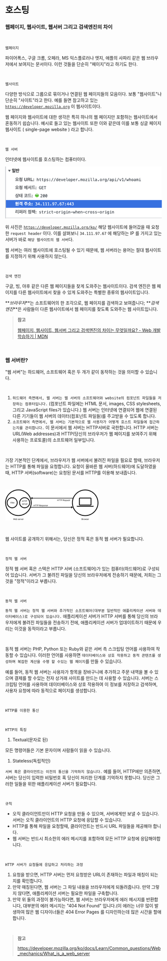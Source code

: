 # 호스팅

### 웹페이지, 웹사이트, 웹서버 그리고 검색엔진의 차이

<br>

`웹페이지`

파이어폭스, 구글 크롬, 오페라, MS 익스플로러나 엣지, 애플의 사파리 같은 웹 브라우저에서 보여지는 문서이다. 이런 것들을 단순히 "페이지"라고 하기도 한다.

<br>

`웹사이트`

다양한 방식으로 그룹으로 묶이거나 연결된 웹 페이지들의 모음이다. 보통 "웹사이트"나 단순히 "사이트"라고 한다. 예를 들면 참고하고 있는[`https://developer.mozilla.org`](https://developer.mozilla.org/ko/) 이 웹사이트이다.

웹 페이지와 웹사이트에 대한 생각은 특히 하나의 웹 페이지만 포함하는 웹사이트에서 혼동하기 쉽습니다. 예시로 들고 있는 웹사이트 또한 이와 같은데 이를 보통 싱글 페이지 웹사이트 ( single-page website ) 라고 합니다.

<br>

`웹 서버`

인터넷에 웹사이트를 호스팅하는 컴퓨터이다.

![](/images/http_request_mozilla.png)

위 사진은 [`https://developer.mozilla.org/ko/`](https://developer.mozilla.org/ko/) 해당 웹사이트에 들어갔을 때 요청한 `request header` 이다. 이를 살펴보니 `34.111.97.67` 에 해당하는 IP 를 가지고 있는 서버가 바로 `해당 웹사이트의 웹 서버`다.

웹 서버는 여러 웹사이트에 호스팅될 수 있기 때문에, 웹 서버라는 용어는 절대 웹사이트를 지정하기 위해 사용하지 않는다.

<br>

`검색 엔진`

구글, 빙, 야후 같은 다른 웹 페이지들을 찾게 도와주는 웹사이트이다. 검색 엔진은 웹 페이지를 다른 웹사이트에서 찾을 수 있게 도와주는 특별한 종류의 웹사이트입니다.

**_브라우저_**는 소프트웨어의 한 조각으로, 웹 페이지를 검색하고 보여줍니다; **_검색 엔진_**은 사람들이 다른 웹사이트에서 웹 페이지를 찾도록 도와주는 웹 사이트입니다.

> **참고**
>
> [웹페이지, 웹사이트, 웹서버 그리고 검색엔진의 차이는 무엇일까요? - Web 개발 학습하기 | MDN](https://developer.mozilla.org/ko/docs/Learn/Common_questions/Web_mechanics/Pages_sites_servers_and_search_engines)

<br>

### 웹 서버란?

"웹 서버"는 하드웨어, 소프트웨어 혹은 두 개가 같이 동작하는 것을 의미할 수 있습니다.

<br>

1. `하드웨어 측면에서, 웹 서버는 웹 서버의 소프트웨어와 website의 컴포넌트 파일들을 저장하는 컴퓨터입니다.` (컴포넌트 파일에는 HTML 문서, images, CSS stylesheets, 그리고 JavaScript files가 있습니다.) 웹 서버는 인터넷에 연결되어 웹에 연결된 다른 기기들이 웹 서버의 데이터(컴포넌트 파일들)를 주고받을 수 있도록 합니다.
2. `소프트웨어 측면에서, 웹 서버는 기본적으로 웹 사용자가 어떻게 호스트 파일들에 접근하는지를 관리합니다.` 이 문서에서 웹 서버는 HTTP서버로 국한합니다. HTTP 서버는 URL(Web addresses)과 HTTP(당신의 브라우저가 웹 페이지를 보여주기 위해 사용하는 프로토콜)의 소프트웨어 일부입니다.

<br>

가장 기본적인 단계에서, 브라우저가 웹 서버에서 불려진 파일을 필요로 할때, 브라우저는 HTTP를 통해 파일을 요청합니다. 요청이 올바른 웹 서버(하드웨어)에 도달하였을 때, HTTP 서버(software)는 요청된 문서를 HTTP를 이용해 보내줍니다.

<br>

![](/images/2023-05-17-19-56-28.png)

<br>

웹 사이트를 공개하기 위해서는, 당신은 정적 혹은 동적 웹 서버가 필요합니다.

<br>

`정적 웹 서버`

정적 웹 서버 혹은 스택은 HTTP 서버 (소프트웨어)가 있는 컴퓨터(하드웨어)로 구성되어 있습니다. 서버가 그 불려진 파일을 당신의 브라우저에게 전송하기 때문에, 저희는 그것을 "정적"이라고 부릅니다.

<br>

`동적 웹 서버`

`동적 웹 서버는 정적 웹 서버와 추가적인 소프트웨어(대부분 일반적인 애플리케이션 서버와 데이터베이스)로 구성되어 있습니다.` 애플리케이션 서버가 HTTP 서버를 통해 당신의 브라우저에게 불려진 파일들을 전송하기 전에, 애플리케이션 서버가 업데이트하기 때문에 우리는 이것을 동적이라고 부릅니다.

<br>

동적 웹 서버는 PHP, Python 또는 Ruby와 같은 서버 측 스크립팅 언어를 사용하여 작동할 수 있습니다. 이러한 언어를 사용하면 `데이터베이스와 상호 작용하고 동적 콘텐츠를 생성하며 복잡한 계산을 수행 할 수있는 웹 페이지`를 만들 수 있습니다.

예를 들어, 동적 웹 서버는 사용자가 항목을 장바구니에 추가하고 주문 내역을 볼 수 있으며 결제를 할 수있는 전자 상거래 사이트를 만드는 데 사용할 수 있습니다. 서버는 스크립팅 언어를 사용하여 데이터베이스와 상호 작용하여 이 정보를 저장하고 검색하며, 사용자 요청에 따라 동적으로 페이지를 생성합니다.

<br>

`HTTP를 이용한 통신`

<br>

`HTTP의 특징`

1. Textual(문자로 된)

모든 명령어들은 기본 문자이며 사람들이 읽을 수 있습니다.

1. Stateless(독립적인)

`서버 혹은 클라이언트는 이전의 통신을 기억하지 않습니다.` 예를 들어, HTTP에만 의존하면, 서버는 당신이 입력한 비밀번호 혹 당신이 처리한 단계를 기억하지 못합니다. 당신은 그러한 일들을 위한 애플리케이션 서버가 필요합니다.

<br>

`규칙`

- 오직 클라이언트만이 HTTP 요청을 만들 수 있으며, 서버에게만 보낼 수 있습니다. 서버는 오직 클라이언트의 HTTP 요청에 응답할 수 있습니다.
- HTTP를 통해 파일을 요청할때, 클라이언트는 반드시 URL 파일들을 제공해야 합니다.
- 웹 서버는 반드시 최소한의 에러 메시지를 포함하여 모든 HTTP 요청에 응답해야합니다.

<br>

`HTTP 서버가 요청들에 응답하고 처리하는 과정`

1. 요청을 받으면, HTTP 서버는 먼저 요청받은 URL이 존재하는 파일과 매칭이 되는지를 확인합니다.
2. 만약 매칭된다면, 웹 서버는 그 파일 내용을 브라우저에게 되돌려줍니다. 만약 그렇지 않다면, 애플리케이션 서버는 필요한 파일을 구축합니다.
3. 만약 위 둘의 과정이 불가능하다면, 웹 서버는 브라우저에게 에러 메시지를 반환합니다, 대부분의 에러 메시지는 "404 Not Found" 입니다.(이 에러는 너무 많이 발생하여 많은 웹 디자이너들은 404 Error Pages 를 디자인하는데 많은 시간을 할애합니다.

<br>

> **참고**
>
> https://developer.mozilla.org/ko/docs/Learn/Common_questions/Web_mechanics/What_is_a_web_server
